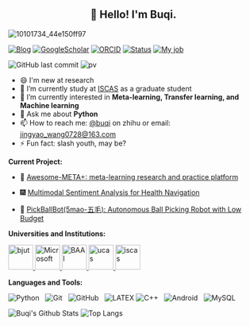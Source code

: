 <h2 align="center">👋 Hello! I'm Buqi.</h2>
<!-- <p align="center">
  <a href="https://www.researchgate.net/profile/Jingyao-Wang-15">ResearchGate</a> •
  <a href="https://www.zhihu.com/people/wang-dou-ya-11">Blog</a> •
  <a href="https://scholar.google.com/citations?user=btThEsYAAAAJ&hl=zh-CN">GoogleScholar</a>
</p> -->

![10101734_44e150ff97](https://github.com/WangJingyao07/WangJingyao07/assets/45681444/4f3922b4-e050-43b8-aca6-a14e9f2f9c48)

[![Blog](https://img.shields.io/badge/Blog-Buqi-informational?style=flat-square&color=black&logo=vercel&logoColor=white)](https://www.zhihu.com/people/wang-dou-ya-11)
[![GoogleScholar](https://img.shields.io/badge/Google-Research-blue?style=flat-square&logo=google&logoColor=white)](https://scholar.google.com/citations?user=btThEsYAAAAJ&hl=zh-CN)
[![ORCID](https://img.shields.io/badge/ORCID-0000--0003--1782--8704-blue?style=flat-square&logo=orcid&logoColor=white)](https://orcid.org/0000-0003-1782-8704)
[![Status](https://img.shields.io/badge/Status-Stable-success?style=flat-square&logo=gravatar&logoColor=white)](https://en.wikipedia.org/wiki/Life)
[![My job](https://img.shields.io/badge/My%20job-M.Sc.-success?style=flat-square&logo=microgenetics&logoColor=white)](http://www.is.cas.cn/)

![GitHub last commit](https://img.shields.io/github/last-commit/WangJingyao07/WangJingyao07)
![pv](https://pageview.vercel.app/?github_user=WangJingyao07)

- 😄 I'm new at research
- 🔭 I’m currently study at [ISCAS](http://www.is.cas.cn/) as a graduate student
- 🌱 I’m currently interested in **Meta-learning, Transfer learning, and Machine learning**
- 💬 Ask me about **Python**
- 📫 How to reach me: [@buqi](https://www.zhihu.com/people/wang-dou-ya-11) on zhihu or email: <jingyao_wang0728@163.com>
- ⚡ Fun fact: slash youth, may be?

**Current Project:** 

- 🎇 [Awesome-META+: meta-learning research and practice platform](https://wangjingyao07.github.io/Awesome-Meta-Learning-Platform/)

- 🎆 [Multimodal Sentiment Analysis for Health Navigation](https://github.com/WangJingyao07/Multimodal-Sentiment-Analysis-for-Health-Navigation)

- 🎈 [PickBallBot(5mao-五毛): Autonomous Ball Picking Robot with Low Budget](https://github.com/WangJingyao07/PickBallBot-5mao/tree/main)


**Universities and Institutions:** 

<p align="left"> 
    <a href="https://www.bjut.edu.cn/" target="_blank" rel="noreferrer"> <img src="https://github.com/WangJingyao07/WangJingyao07/assets/45681444/4bd575d0-86b2-4625-9bbe-a4f1cf08fc5f" alt="bjut" width="50" height="50"/> </a> 
   <a href="https://www.microsoft.com/" target="_blank" rel="noreferrer"> <img src="https://github.com/WangJingyao07/WangJingyao07/assets/45681444/aeb2aee0-55f7-4ac0-967d-320cf4723339" alt="Microsoft" width="50" height="50"/> </a>
    <a href="https://www.baai.ac.cn/english.html" target="_blank" rel="noreferrer"> <img src="https://github.com/WangJingyao07/WangJingyao07/assets/45681444/b8e2acb0-339d-4a54-9069-9d52c19a4f27" alt="BAAI" width="50" height="50"/> </a> 
   <a href="https://www.ucas.ac.cn/" target="_blank" rel="noreferrer"> <img src="https://bkimg.cdn.bcebos.com/pic/0df3d7ca7bcb0a46162bebcb6163f6246b60af33" alt="ucas" width="50" height="50"/> </a> 
   <a href="http://www.iscas.ac.cn/" target="_blank" rel="noreferrer"> <img src="https://bkimg.cdn.bcebos.com/pic/0bd162d9f2d3572c74c412de8d13632762d0c38a" alt="iscas" width="50" height="50"/> </a> 
</p>


**Languages and Tools:** 

![Python](https://img.shields.io/badge/-Python-black?logo=Python&style=social)&nbsp;&nbsp;
![Git](https://img.shields.io/badge/-Git-black?logo=git&style=social)&nbsp;&nbsp;
![GitHub](https://img.shields.io/badge/-GitHub-black?logo=github&style=social)&nbsp;&nbsp;
![LATEX](https://img.shields.io/badge/-LATEX-black?logo=latex&style=social)
![C++](https://img.shields.io/badge/-c++-black?logo=c%2B%2B&style=social)&nbsp;&nbsp;
![Android](https://img.shields.io/badge/-Android-black?logo=android&style=social)&nbsp;&nbsp;
![MySQL](https://img.shields.io/badge/-MySQL-black?logo=mysql&style=social)&nbsp;&nbsp;

![Buqi's Github Stats](https://github-readme-stats.vercel.app/api?username=WangJingyao07&count_private=true&show_icons=true&include_all_commits=true)
![Top Langs](https://github-readme-stats.vercel.app/api/top-langs/?username=WangJingyao07&hide=TeX&layout=compact)

